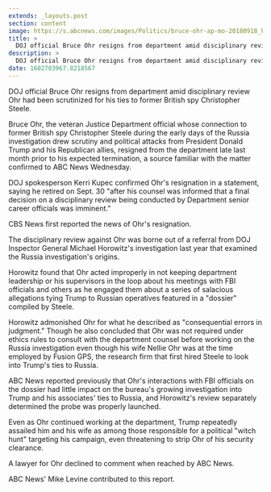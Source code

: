 ```yaml
--- 
extends: _layouts.post 
section: content 
image: https://s.abcnews.com/images/Politics/bruce-ohr-ap-mo-20180918_hpMain_16x9_992.jpg 
title: > 
  DOJ official Bruce Ohr resigns from department amid disciplinary review 
description: > 
  DOJ official Bruce Ohr resigns from department amid disciplinary review Ohr had been scrutinized for his ties to former British spy Christopher Steele.DOJ spokesperson Kerri Kupec confirmed Ohr's resignation in a statement, saying he retired on Sept. 30 "after his counsel was informed that a final decision on a disciplinary review being conducted by Department senior career officials was imminent."The disciplinary review against Ohr was borne out of a referral from DOJ Inspector General Michael Horowitz's investigation last year that examined the Russia investigation's origins.Even as Ohr continued working at the department, Trump repeatedly assailed him and his wife as among those responsible for a political "witch hunt" targeting his campaign, even threatening to strip Ohr of his security clearance.A lawyer for Ohr declined to comment when reached by ABC News. 
date: 1602703967.8218567 
--- 
```

DOJ official Bruce Ohr resigns from department amid disciplinary review Ohr had been scrutinized for his ties to former British spy Christopher Steele.

Bruce Ohr, the veteran Justice Department official whose connection to former British spy Christopher Steele during the early days of the Russia investigation drew scrutiny and political attacks from President Donald Trump and his Republican allies, resigned from the department late last month prior to his expected termination, a source familiar with the matter confirmed to ABC News Wednesday.

DOJ spokesperson Kerri Kupec confirmed Ohr's resignation in a statement, saying he retired on Sept. 30 "after his counsel was informed that a final decision on a disciplinary review being conducted by Department senior career officials was imminent."

CBS News first reported the news of Ohr's resignation.

The disciplinary review against Ohr was borne out of a referral from DOJ Inspector General Michael Horowitz's investigation last year that examined the Russia investigation's origins.

Horowitz found that Ohr acted improperly in not keeping department leadership or his supervisors in the loop about his meetings with FBI officials and others as he engaged them about a series of salacious allegations tying Trump to Russian operatives featured in a "dossier" compiled by Steele.

Horowitz admonished Ohr for what he described as "consequential errors in judgment." Though he also concluded that Ohr was not required under ethics rules to consult with the department counsel before working on the Russia investigation even though his wife Nellie Ohr was at the time employed by Fusion GPS, the research firm that first hired Steele to look into Trump's ties to Russia.

ABC News reported previously that Ohr's interactions with FBI officials on the dossier had little impact on the bureau's growing investigation into Trump and his associates' ties to Russia, and Horowitz's review separately determined the probe was properly launched.

Even as Ohr continued working at the department, Trump repeatedly assailed him and his wife as among those responsible for a political "witch hunt" targeting his campaign, even threatening to strip Ohr of his security clearance.

A lawyer for Ohr declined to comment when reached by ABC News.

ABC News' Mike Levine contributed to this report.